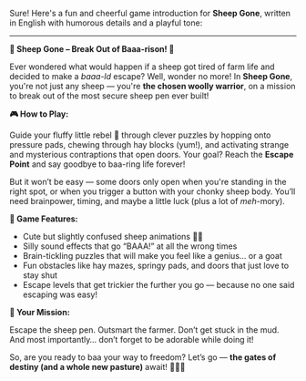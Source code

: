 Sure! Here's a fun and cheerful game introduction for **Sheep Gone**, written in English with humorous details and a playful tone:

---

**🐑 Sheep Gone – Break Out of Baaa-rison! 🚪**

Ever wondered what would happen if a sheep got tired of farm life and decided to make a *baaa-ld* escape? Well, wonder no more! In **Sheep Gone**, you're not just any sheep — you're **the chosen woolly warrior**, on a mission to break out of the most secure sheep pen ever built!

**🎮 How to Play:**

Guide your fluffy little rebel 🐑 through clever puzzles by hopping onto pressure pads, chewing through hay blocks (yum!), and activating strange and mysterious contraptions that open doors. Your goal? Reach the **Escape Point** and say goodbye to baa-ring life forever!

But it won’t be easy — some doors only open when you're standing in the right spot, or when you trigger a button with your chonky sheep body. You’ll need brainpower, timing, and maybe a little luck (plus a lot of *meh*-mory).

**🌟 Game Features:**

* Cute but slightly confused sheep animations 🐑💫
* Silly sound effects that go “BAAA!” at all the wrong times
* Brain-tickling puzzles that will make you feel like a genius... or a goat
* Fun obstacles like hay mazes, springy pads, and doors that just love to stay shut
* Escape levels that get trickier the further you go — because no one said escaping was easy!

**🎯 Your Mission:**

Escape the sheep pen. Outsmart the farmer. Don’t get stuck in the mud. And most importantly… don’t forget to be adorable while doing it!

So, are you ready to baa your way to freedom? Let’s go — **the gates of destiny (and a whole new pasture)** await! 🌾🐑💨

